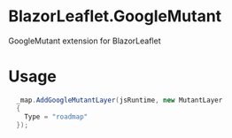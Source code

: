# BlazorLeaflet.GoogleMutant
GoogleMutant extension for BlazorLeaflet



# Usage
```cs
  _map.AddGoogleMutantLayer(jsRuntime, new MutantLayer
  {
    Type = "roadmap"
  });

```
